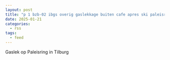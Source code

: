 ```yaml
---
layout: post
title: "p 1 bzb-02 ibgs overig gaslekkage buiten cafe apres ski paleisring tilburg 209092 209433"
date: 2025-01-21
categories: 
  - rss
tags: 
  - feed
---
```


Gaslek op Paleisring in Tilburg
